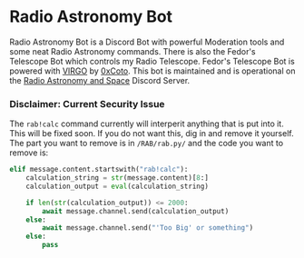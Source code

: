 # Radio Astronomy Bot
Radio Astronomy Bot is a Discord Bot with powerful Moderation tools and some neat Radio Astronomy commands.
There is also the Fedor's Telescope Bot which controls my Radio Telescope.
Fedor's Telescope Bot is powered with [VIRGO](https://github.com/0xCoto/VIRGO) by [0xCoto](https://github.com/0xCoto).
This bot is maintained and is operational on the [Radio Astronomy and Space](https://disboard.org/server/657857708644499458) Discord Server.

### Disclaimer: Current Security Issue
The `rab!calc` command currently will interperit anything that is put into it. This will be fixed soon. If you do not want this, dig in and remove it yourself. The part you want to remove is in `/RAB/rab.py/` and the code you want to remove is:
```python
elif message.content.startswith("rab!calc"):
    calculation_string = str(message.content)[8:]
    calculation_output = eval(calculation_string)

    if len(str(calculation_output)) <= 2000:
        await message.channel.send(calculation_output)
    else:
        await message.channel.send("'Too Big' or something")
    else:
        pass
